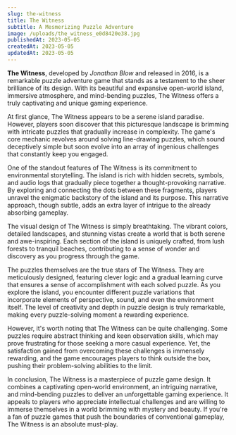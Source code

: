 ```yaml
---
slug: the-witness
title: The Witness
subtitle: A Mesmerizing Puzzle Adventure
image: /uploads/the_witness_e0d8420e38.jpg
publishedAt: 2023-05-05
createdAt: 2023-05-05
updatedAt: 2023-05-05
---
```


__The Witness__, developed by _Jonathan Blow_ and released in 2016, is a remarkable puzzle adventure game that stands as a testament to the sheer brilliance of its design. With its beautiful and expansive open-world island, immersive atmosphere, and mind-bending puzzles, The Witness offers a truly captivating and unique gaming experience.

At first glance, The Witness appears to be a serene island paradise. However, players soon discover that this picturesque landscape is brimming with intricate puzzles that gradually increase in complexity. The game's core mechanic revolves around solving line-drawing puzzles, which sound deceptively simple but soon evolve into an array of ingenious challenges that constantly keep you engaged.

One of the standout features of The Witness is its commitment to environmental storytelling. The island is rich with hidden secrets, symbols, and audio logs that gradually piece together a thought-provoking narrative. By exploring and connecting the dots between these fragments, players unravel the enigmatic backstory of the island and its purpose. This narrative approach, though subtle, adds an extra layer of intrigue to the already absorbing gameplay.

The visual design of The Witness is simply breathtaking. The vibrant colors, detailed landscapes, and stunning vistas create a world that is both serene and awe-inspiring. Each section of the island is uniquely crafted, from lush forests to tranquil beaches, contributing to a sense of wonder and discovery as you progress through the game.

The puzzles themselves are the true stars of The Witness. They are meticulously designed, featuring clever logic and a gradual learning curve that ensures a sense of accomplishment with each solved puzzle. As you explore the island, you encounter different puzzle variations that incorporate elements of perspective, sound, and even the environment itself. The level of creativity and depth in puzzle design is truly remarkable, making every puzzle-solving moment a rewarding experience.

However, it's worth noting that The Witness can be quite challenging. Some puzzles require abstract thinking and keen observation skills, which may prove frustrating for those seeking a more casual experience. Yet, the satisfaction gained from overcoming these challenges is immensely rewarding, and the game encourages players to think outside the box, pushing their problem-solving abilities to the limit.

In conclusion, The Witness is a masterpiece of puzzle game design. It combines a captivating open-world environment, an intriguing narrative, and mind-bending puzzles to deliver an unforgettable gaming experience. It appeals to players who appreciate intellectual challenges and are willing to immerse themselves in a world brimming with mystery and beauty. If you're a fan of puzzle games that push the boundaries of conventional gameplay, The Witness is an absolute must-play.
